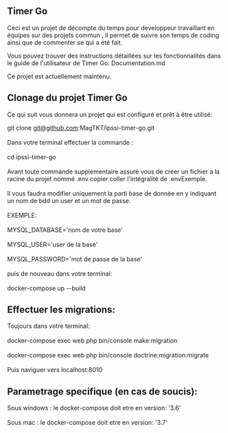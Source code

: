 Timer Go
-----------------------------------------------------------------------------------------------------------------------

Ceci est un projet de décompte du temps pour developpeur travaillant en équipes sur des projets commun , il permet de suivre son temps de coding ainsi que de commenter se qui a été fait.

Vous pouvez trouver des instructions détaillées sur les fonctionnalités dans le guide de l'utilisateur de Timer Go: 
Documentation.md

Ce projet est actuellement maintenu.

Clonage du projet Timer Go
--------------------------

Ce qui suit vous donnera un projet qui est configuré et prêt à être utilisé:

git clone git@github.com:MagTKT/ipssi-timer-go.git
<br><br>
Dans votre terminal effectuer la commande :
<br><br>
cd ipssi-timer-go
<br><br>
Avant toute commande supplementaire assuré vous de creer un fichier a la racine du projet nommé .env
copier coller l'intégralité de .envExemple.
<br><br>
Il vous faudra modifier uniquement la parti base de donnée en y indiquant un nom de bdd un user et un mot de passe.
<br><br>
EXEMPLE:
<br><br>
MYSQL_DATABASE='nom de votre base'
<br><br>
MYSQL_USER='user de la base'
<br><br>
MYSQL_PASSWORD='mot de passe de la base'
<br><br>
puis de nouveau dans votre terminal:
<br><br>
docker-compose up --build

Effectuer les migrations:
-------------------------

Toujours dans votre terminal:
<br><br>
docker-compose exec web php bin/console make:migration
<br><br>
docker-compose exec web php bin/console doctrine:migration:migrate
<br><br>
Puis naviguer vers localhost:8010


Parametrage specifique (en cas de soucis):
------------------------------------------

Sous windows : le docker-compose doit etre en version: '3.6'
<br><br>
Sous mac : le docker-compose doit etre en version: '3.7'


